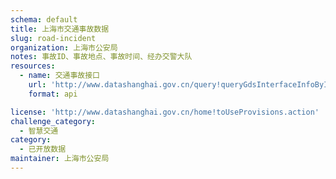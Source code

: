 ```yaml
---
schema: default
title: 上海市交通事故数据
slug: road-incident
organization: 上海市公安局
notes: 事故ID、事故地点、事故时间、经办交警大队
resources:
  - name: 交通事故接口
    url: 'http://www.datashanghai.gov.cn/query!queryGdsInterfaceInfoById.action?dataId=2c90e4f356b0049c0156b6257a420cae'
    format: api

license: 'http://www.datashanghai.gov.cn/home!toUseProvisions.action'
challenge_category: 
  - 智慧交通
category:
  - 已开放数据
maintainer: 上海市公安局
---
```

